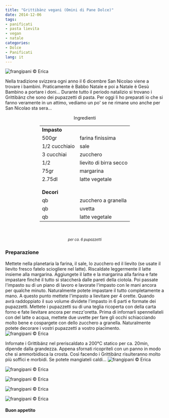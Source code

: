 ```yaml
---
title: "Grittibänz vegani (Omini di Pane Dolce)"
date: 2014-12-06
tags:
- panificati
- pasta lievita
- vegan
- natale
categories:
- Dolce
- Panificati
lang: it
---
```

![](header.jpg "frangipani © Erica")

Nella tradizione svizzera ogni anno il 6 dicembre San Nicolao viene a trovare i bambini. Praticamente è Babbo Natale e poi a Natale è Gesù Bambino a portare i doni... Durante tutto il periodo natalizio si trovano i Grittibänz che sono dei pupazzetti di pasta. Per oggi li ho preparati io che si fanno veramente in un attimo, vediamo un po' se ne rimane uno anche per San Nicolao sta sera...


<div id="wrapper" style="text-align: center">
  <div id="yourdiv" style="display: inline-block;">
    <div class="ingredients">
      <div class="ingredients-title">Ingredienti</div>
      <table>
        <tbody>
          <tr>
            <td colspan="2"><b>Impasto</b></td>
          </tr>
          <tr>
            <td>500gr</td>
            <td>farina finissima</td>
          </tr>
          <tr>
            <td>1/2 cucchiaio</td>
            <td>sale</td>
          </tr>
          <tr>
            <td>3 cucchiai</td>
            <td>zucchero</td>
          </tr>
          <tr>
            <td>1/2</td>
            <td>lievito di birra secco</td>
          </tr>
          <tr>
            <td>75gr</td>
            <td>margarina</td>
          </tr>
          <tr>
            <td>2.75dl</td>
            <td>latte vegetale</td>
          </tr>
          <tr style="height: 15px;"></tr>
          <tr>          
            <td colspan="2"><b>Decori</b></td>
          </tr>      
          <tr>
            <td>qb</td>
            <td>zucchero a granella</td>
          </tr>
          <tr>
            <td>qb</td>
            <td>uvetta</td>
          </tr>
          <tr>
            <td>qb</td>
            <td>latte vegetale</td>      
          </tr>
        </tbody>
      </table>
      <br></br>
      <i class="pull-right" style="font-size: 80%;">per ca. 6 pupazzetti</i>
    </div>
  </div>
</div>


<h3>
  <font color="grey">
    <i class="fa fa-cogs"></i>
  </font> Preparazione
</h3>

Mettete nella planetaria la farina, il sale, lo zucchero ed il lievito (se usate il lievito fresco fatelo sciogliere nel latte). Riscaldate leggermente il latte insieme alla margarina. Aggiungete il latte e la margarina alla farina e fate impastare finché il tutto si staccherà dalle pareti della ciotola. Poi passate l'impasto su di un piano di lavoro e lavorate l'impasto con le mani ancora per qualche minuto. Naturalmente potete impastare il tutto completamente a mano. A questo punto mettete l'impasto a lievitare per 4 orette. Quando avrà raddoppiato il suo volume dividete l'impasto in 6 parti e formate dei pupazzetti. Mettete i pupazzetti su di una teglia ricoperta con della carta forno e fate lievitare ancora per mezz'oretta. Prima di infornarli spennellateli con del latte o acqua, mettete due uvette per fare gli occhi schiacciando molto bene e cospargete con dello zucchero a granella. Naturalmente potete decorare i vostri pupazzetti a vostro piacimento.
![](teglia.jpg "frangipani © Erica")

Infornate i Grittibänz nel preriscaldato a 200°C statico per ca. 20min, dipende dalla grandezza. Appena sfornati ricopriteli con un panno in modo che si ammorbidisca la crosta. Così facendo i Grittibänz risulteranno molto più soffici e morbidi. Se potete mangiateli caldi...
![](risultato1.jpg "frangipani © Erica")

![](risultato2.jpg "frangipani © Erica")

![](risultato3.jpg "frangipani © Erica")

![](risultato4.jpg "frangipani © Erica")

![](risultato5.jpg "frangipani © Erica")

<h4>Buon appetito
  <font color="red">
    <i class="fa fa-smile-o"></i>
  </font>
</h4>
